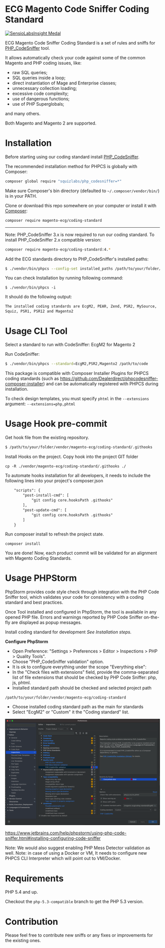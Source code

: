 # ECG Magento Code Sniffer Coding Standard

[![SensioLabsInsight Medal](https://insight.sensiolabs.com/projects/a06c37c6-0d79-4476-aff5-12d8ce1d8c53/big.png "SensioLabsInsight Medal")](https://insight.sensiolabs.com/projects/a06c37c6-0d79-4476-aff5-12d8ce1d8c53)

ECG Magento Code Sniffer Coding Standard is a set of rules and sniffs for [PHP_CodeSniffer](https://github.com/squizlabs/PHP_CodeSniffer) tool.

It allows automatically check your code against some of the common Magento and PHP coding issues, like:
- raw SQL queries;
- SQL queries inside a loop;
- direct instantiation of Mage and Enterprise classes;
- unnecessary collection loading;
- excessive code complexity;
- use of dangerous functions;
- use of PHP Superglobals;

and many others.

Both Magento and Magento 2 are supported.

# Installation

Before starting using our coding standard install [PHP_CodeSniffer](https://github.com/squizlabs/PHP_CodeSniffer).

The recommended installation method for PHPCS is globally with Composer:
```sh
composer global require "squizlabs/php_codesniffer=*"
```
Make sure Composer's bin directory (defaulted to `~/.composer/vendor/bin/`) is in your PATH.

Clone or download this repo somewhere on your computer or install it with [Composer](http://getcomposer.org/):

```sh
composer require magento-ecg/coding-standard
```

___

Note: PHP_CodeSniffer 3.x is now required to run our coding standard. To install PHP_CodeSniffer 2.x compatible version:

```sh
composer require magento-ecg/coding-standard:4.*
```

Add the ECG standards directory to PHP_CodeSniffer's installed paths:
```sh
$ ./vendor/bin/phpcs --config-set installed_paths /path/to/your/folder/vendor/magento-ecg/coding-standard
```

You can check Installation by running following command:

```
$ ./vendor/bin/phpcs -i
```
It should do the following output:
```
The installed coding standards are EcgM2, PEAR, Zend, PSR2, MySource, Squiz, PSR1, PSR12 and Magento2
```


# Usage CLI Tool 

Select a standard to run with CodeSniffer: EcgM2 for Magento 2

Run CodeSniffer:

```sh
$ ./vendor/bin/phpcs --standard=EcgM2,PSR2,Magento2 /path/to/code
```

This package is compatible with Composer Installer Plugins for PHPCS coding standards (such as https://github.com/Dealerdirect/phpcodesniffer-composer-installer) and can be automatically registered with PHPCS during installation.

To check design templates, you must specify `phtml` in the `--extensions` argument: `--extensions=php,phtml`


# Usage Hook pre-commit 

Get hook file from the existing repository.
```sh
$ /path/to/your/folder/vendor/magento-ecg/coding-standard/.githooks
```

Install Hooks on the project. Copy hook into the project GIT folder
```
cp -R ./vendor/magento-ecg/coding-standard/.githooks ./
```

To automate hooks installation for all developers, it needs to include the following lines into your project's composer.json
```
    "scripts": {
        "post-install-cmd": [
            "git config core.hooksPath .githooks"
        ],
        "post-update-cmd": [
            "git config core.hooksPath .githooks"
        ]
    }
```

Run composer install to refresh the project state.
```
composer install
```

You are done!
Now, each product commit will be validated for an alignment with Magento Coding Standards. 



# Usage PHPStorm

PhpStorm provides code style check through integration with the PHP Code Sniffer tool, 
which validates your code for consistency with a coding standard and best practices.

Once Tool installed and configured in PhpStorm, the tool is available in any opened PHP file. 
Errors and warnings reported by PHP Code Sniffer on-the-fly are displayed as popup messages. 

Install coding standard for development
_See Installation steps._

**Configure PhpStorm**
* Open Preference: "Settings > Preferences > Editor > Inspections > PHP > Quality Tools".
* Choose "PHP_CodeSniffer validation" option.
* It is ok to configure everything under the scope "Everything else":
* In the "Check files with extensions" field, provide the comma-separated list of file extensions that should be checked by PHP Code Sniffer: php, js, phtml.
* Installed standard path should be checked and selected project path 
```
/path/to/your/folder/vendor/magento-ecg/coding-standard
```
* Choose installed coding standard path as the main for standards
* Select "EcgM2" or "Custom" it the "Coding standard" list.

![PHP Storm](image/php_storm.png)

https://www.jetbrains.com/help/phpstorm/using-php-code-sniffer.html#installing-configuring-code-sniffer

Note: We would also suggest enabling PHP Mess Detector validation as well.
Note: in case of using a Docker or VM, It needs to configure new PHPCS CLI Interpreter which will point out to VM/Docker.



# Requirements

PHP 5.4 and up.

Checkout the `php-5.3-compatible` branch to get the PHP 5.3 version.

# Contribution

Please feel free to contribute new sniffs or any fixes or improvements for the existing ones.
